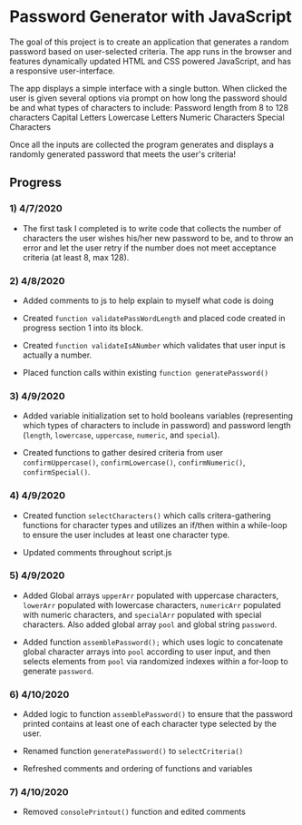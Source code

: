# Password Generator with JavaScript

The goal of this project is to create an application that generates a random password based on user-selected criteria. The app runs in the browser and features dynamically updated HTML and CSS powered JavaScript, and has a responsive user-interface.  

The app displays a simple interface with a single button.
When clicked the user is given several options via prompt on how long the password should be and what types of characters to include:
Password length from 8 to 128 characters
Capital Letters
Lowercase Letters
Numeric Characters
Special Characters

Once all the inputs are collected the program generates and displays a randomly generated password that meets the user's criteria!

## Progress

### 1) 4/7/2020 

* The first task I completed is to write code that collects the number of characters the user wishes his/her new password to be, and to throw an error and let the user retry if the number does not meet acceptance criteria (at least 8, max 128).

### 2) 4/8/2020

* Added comments to js to help explain to myself what code is doing

* Created `function validatePassWordLength` and placed code created in progress section 1 into its block.
* Created `function validateIsANumber` which validates that user input is actually a number.
* Placed function calls within existing `function generatePassword()`

### 3) 4/9/2020

* Added variable initialization set to hold booleans variables (representing which types of characters to include in password) and password length (`length`, `lowercase`, `uppercase`, `numeric`, and `special`).

* Created functions to gather desired criteria from user `confirmUppercase()`, `confirmLowercase()`, `confirmNumeric()`, `confirmSpecial()`.

### 4) 4/9/2020

* Created function `selectCharacters()` which calls critera-gathering functions for character types and utilizes an if/then within a while-loop to ensure the user includes at least one character type.

* Updated comments throughout script.js

### 5) 4/9/2020

* Added Global arrays `upperArr` populated with uppercase characters, `lowerArr` populated with lowercase characters, `numericArr` populated with numeric characters, and `specialArr` populated with special characters.  Also added global array `pool` and global string `password`.

* Added function `assemblePassword();` which uses logic to concatenate global character arrays into `pool` according to user input, and then selects elements from `pool` via randomized indexes within a for-loop to generate `password`.

### 6) 4/10/2020

* Added logic to function `assemblePassword()` to ensure that the password printed contains at least one of each character type selected by the user.

* Renamed function `generatePassword()` to `selectCriteria()`

* Refreshed comments and ordering of
functions and variables

### 7) 4/10/2020

* Removed `consolePrintout()` function and edited comments

